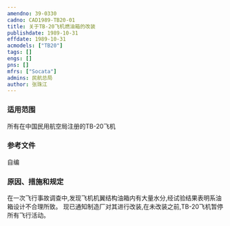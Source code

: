```yaml
---
amendno: 39-0330  
cadno: CAD1989-TB20-01  
title: 关于TB-20飞机燃油箱的改装  
publishdate: 1989-10-31  
effdate: 1989-10-31  
acmodels: ["TB20"]  
tags: []  
engs: []  
pns: []  
mfrs: ["Socata"]  
admins: 民航总局  
author: 张珠江  
---
```

  
### 适用范围  
所有在中国民用航空局注册的TB-20飞机  
  
<!--more-->  
### 参考文件
自编  
  
### 原因、措施和规定   
  在一次飞行事故调查中,发现飞机机翼结构油箱内有大量水分,经试验结果表明系油箱设计不合理所致。     现已通知制造厂对其进行改装,在未改装之前,TB-20飞机暂停所有飞行活动。  
